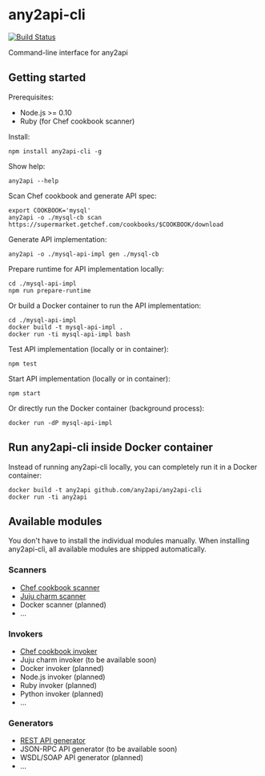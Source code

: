 # any2api-cli

[![Build Status](https://travis-ci.org/any2api/any2api-cli.svg?branch=master)](https://travis-ci.org/any2api/any2api-cli)

Command-line interface for any2api



## Getting started

Prerequisites:

* Node.js >= 0.10
* Ruby (for Chef cookbook scanner)

Install:

    npm install any2api-cli -g

Show help:

    any2api --help

Scan Chef cookbook and generate API spec:

    export COOKBOOK='mysql'
    any2api -o ./mysql-cb scan https://supermarket.getchef.com/cookbooks/$COOKBOOK/download

Generate API implementation:

    any2api -o ./mysql-api-impl gen ./mysql-cb

Prepare runtime for API implementation locally:

    cd ./mysql-api-impl
    npm run prepare-runtime
    
Or build a Docker container to run the API implementation:

    cd ./mysql-api-impl
    docker build -t mysql-api-impl .
    docker run -ti mysql-api-impl bash

Test API implementation (locally or in container):

    npm test

Start API implementation (locally or in container):

    npm start

Or directly run the Docker container (background process):

    docker run -dP mysql-api-impl



## Run any2api-cli inside Docker container

Instead of running any2api-cli locally, you can completely run it in a Docker container:

    docker build -t any2api github.com/any2api/any2api-cli
    docker run -ti any2api



## Available modules

You don't have to install the individual modules manually. When installing any2api-cli, all available modules are shipped automatically.

### Scanners

* [Chef cookbook scanner](https://github.com/any2api/any2api-scanner-chef)
* [Juju charm scanner](https://github.com/any2api/any2api-scanner-juju)
* Docker scanner (planned)
* ...

### Invokers

* [Chef cookbook invoker](https://github.com/any2api/any2api-invoker-chef)
* Juju charm invoker (to be available soon)
* Docker invoker (planned)
* Node.js invoker (planned)
* Ruby invoker (planned)
* Python invoker (planned)
* ...

### Generators

* [REST API generator](https://github.com/any2api/any2api-generator-rest)
* JSON-RPC API generator (to be available soon)
* WSDL/SOAP API generator (planned)
* ...
